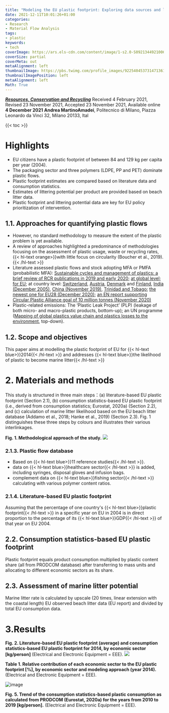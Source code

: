 ```yaml
---
title: "Modeling the EU plastic footprint: Exploring data sources and littering potential"
date: 2021-12-11T10:01:26+01:00
categories:
- Research
- Material Flow Analysis
tags:
- plastic
keywords:
- tech
coverImage: https://ars.els-cdn.com/content/image/1-s2.0-S0921344921006947-ga1_lrg.jpg
coverSize: partial
coverMeta: out
metaAlignment: left
thumbnailImage: https://pbs.twimg.com/profile_images/922540453731471361/iom5zmuY_400x400.jpg
thumbnailImagePosition: left
metaAlignment: left
Math: True
---
```

[***Resources, Conservation and Recycling***](https://www.sciencedirect.com/science/article/pii/S0921344921006947?via%3Dihub)
Received 4 February 2021, Revised 23 November 2021, Accepted 23 November 2021, Available online **4 December 2021**
**Andrea MartinoAmadei**, Politecnico di Milano, Piazza Leonardo da Vinci 32, Milano 20133, Ital
<!--more-->
{{< toc >}}

# Highlights

* EU citizens have a plastic footprint of between 84 and 129 kg per capita per year (2004).
* The packaging sector and three polymers (LDPE, PP and PET) dominate plastic flows.
* Plastic footprint estimates are compared based on literature data and consumption statistics.
* Estimates of littering potential per product are provided based on beach litter data.
* Plastic footprint and littering potential data are key for EU policy prioritization of intervention.

## 1.1. Approaches for quantifying plastic flows
* However, no standard methodology to measure the extent of the plastic problem is yet available.
* A review of approaches highlighted a predominance of methodologies focusing on the assessment of plastic usage, waste or recycling rates, {{< hl-text orange>}}with little focus on circularity (Boucher et al., 2019).{{< /hl-text >}}
* Literature assessed plastic flows and stock adopting MFA or PMFA (probabilistic MFA): [Sustainable cycles and management of plastics: a brief review of RCR publications in 2019 and early 2020](https://www.sciencedirect.com/science/article/pii/S0921344920301439?via%3Dihub); [at global level](https://www.sciencedirect.com/science/article/pii/S0921344919303659?via%3Dihub); [for EU](https://pubs.acs.org/doi/10.1021/acs.est.8b01513); at country level: [Switzerland](https://pubs.acs.org/doi/10.1021/acs.est.9b02900), [Austria](https://www.sciencedirect.com/science/article/pii/S0921344916302956?via%3Dihub[^]:), [Denmark](https://www2.mst.dk/Udgiv/publications/2019/06/978-87-7038-082-9.pdf) and [Finland](http://arvifinalreport.fi/files/Material%20flow%20analysis%20of%20plastic%20for%20Finland%20160117.pdf), [India (December 2005)](https://www.sciencedirect.com/science/article/pii/S0921344905001588?via%3Dihub), [China (November 2019)](https://www.sciencedirect.com/science/article/pii/S0921344919304902?via%3Dihub), [Trinidad and Tobago](https://www.sciencedirect.com/science/article/pii/S0921344919303313?via%3Dihub); [the newest one for EU28 (December 2020)](https://www.sciencedirect.com/science/article/pii/S2666789420300040?via%3Dihub); [an EN report supporting Circular Plastic Alliance goal of 10 million tonnes (November 2020)](https://publications.jrc.ec.europa.eu/repository/handle/JRC122453)
* Plastic-related emissions: The ‘Plastic Leak Project’ (PLP) (leakage of both micro- and macro-plastic products, bottom-up); an UN programme ([Mapping of global plastics value chain and plastics losses to the environment](https://wedocs.unep.org/handle/20.500.11822/26745), top-down).

## 1.2. Scope and objectives

This paper aims at modelling the plastic footprint of EU for {{< hl-text blue>}}2014{{< /hl-text >}} and addresses {{< hl-text blue>}}the likelihood of plastic to become marine litter{{< /hl-text >}}

# 2. Materials and methods

This study is structured in three main steps：(a) literature-based EU plastic footprint (Section 2.1), (b) consumption statistics-based EU plastic footprint (i.e., derived from consumption statistics; Eurostat, 2020a) (Section 2.2), and (c) calculation of marine litter likelihood based on the EU beach litter database (Addamo et al., 2018; Hanke et al., 2019) (Section 2.3). Fig. 1 distinguishes these three steps by colours and illustrates their various interlinkages.

**Fig. 1. Methodological approach of the study.**
![](https://ars.els-cdn.com/content/image/1-s2.0-S0921344921006947-gr1_lrg.jpg)

### 2.1.3. Plastic flow database

* Based on {{< hl-text blue>}}11 reference studies{{< /hl-text >}}.
* data on {{< hl-text blue>}}healthcare sector{{< /hl-text >}} is added, including syringes, disposal gloves and infusion bags.
* complement data on {{< hl-text blue>}}fishing sector{{< /hl-text >}} calculating with various polymer content ratios.

### 2.1.4. Literature-based EU plastic footprint

Assuming that the percentage of one country's {{< hl-text blue>}}plastic footprint{{< /hl-text >}} in a specific year on EU in 2004 is in direct proportion to the percentage of its {{< hl-text blue>}}GDP{{< /hl-text >}} of that year on EU 2004.

## 2.2. Consumption statistics-based EU plastic footprint

Plastic footprint equals product consumption multiplied by plastic content share (all from PRODCOM database) after transferring to mass units and allocating to different economic sectors as its share.

## 2.3. Assessment of marine litter potential

Marine litter rate is calculated by upscale (20 times, linear extension with the coastal length) EU observed beach litter data (EU report) and divided by total EU consumption data.

# 3.Results

**Fig. 2. Literature-based EU plastic footprint (average) and consumption statistics-based EU plastic footprint for 2014, by economic sector [kg/person]** (Electrical and Electronic Equipment = EEE).
![](https://ars.els-cdn.com/content/image/1-s2.0-S0921344921006947-gr2_lrg.jpg)

**Table 1. Relative contribution of each economic sector to the EU plastic footprint [%], by economic sector and modeling approach (year 2014).** (Electrical and Electronic Equipment = EEE).

![image](https://user-images.githubusercontent.com/65668613/145710267-2b2657dd-2fa7-4bf7-bee3-644cfa1aeccd.png)

**Fig. 5. Trend of the consumption statistics-based plastic consumption as calculated from PRODCOM (Eurostat, 2020a) for the years from 2010 to 2019 [kg/person].** (Electrical and Electronic Equipment = EEE).
